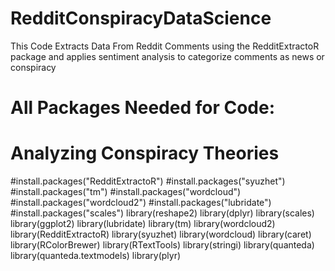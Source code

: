 # RedditConspiracyDataScience
This Code Extracts Data From Reddit Comments using the RedditExtractoR package and applies sentiment analysis to categorize comments as news  or conspiracy

# All Packages Needed for Code: 

# Analyzing Conspiracy Theories
#install.packages("RedditExtractoR")
#install.packages("syuzhet")
#install.packages("tm")
#install.packages("wordcloud")
#install.packages("wordcloud2")
#install.packages("lubridate")
#install.packages("scales")
library(reshape2)
library(dplyr)
library(scales)
library(ggplot2)
library(lubridate)
library(tm)
library(wordcloud2)
library(RedditExtractoR)
library(syuzhet)
library(wordcloud)
library(caret)
library(RColorBrewer)
library(RTextTools)
library(stringi)
library(quanteda)
library(quanteda.textmodels)
library(plyr)
